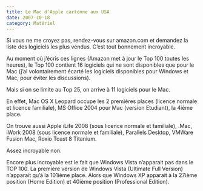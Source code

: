 ```yaml
---
title: Le Mac d’Apple cartonne aux USA
date: 2007-10-18
category: Matériel
---
```


Si vous ne me croyez pas, rendez-vous sur amazon.com et demandez la liste des logiciels les plus vendus. C’est tout bonnement incroyable.

Au moment où j’écris ces lignes (Amazon met à jour le Top 100 toutes les heures), le Top 100 contient 16 logiciels qui ne sont disponibles que pour le Mac (j’ai volontairement écarté les logiciels disponibles pour Windows et Mac, pour éviter les discussions).

Mais si on se limite au Top 25, on arrive à 11 logiciels pour le Mac.

En effet, Mac OS X Leopard occupe les 2 premières places (licence normale et licence familiale), MS Office 2004 pour Mac (version Etudiant), la 4ième place.

On trouve aussi Apple iLife 2008 (sous licence normale et familiale), .Mac, iWork 2008 (sous licence normale et familiale), Parallels Desktop, VMWare Fusion Mac, Roxio Toast 8 Titanium.

Assez incroyable non.

Encore plus incroyable est le fait que Windows Vista n’apparait pas dans le TOP 100. La première version de Windows Vista (Ultimate Full Version) n’apparait qu’à la 101ième place. Alors que Windows XP apparait à la 27ième position (Home Edition) et 40ième position (Professional Edition).
